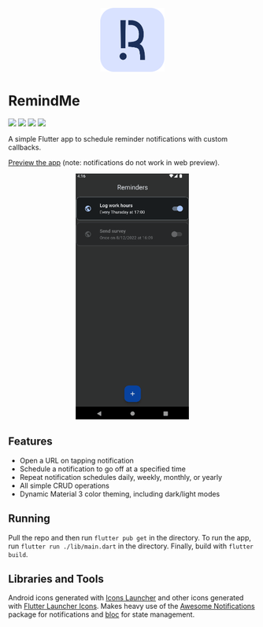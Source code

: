 <p align="center">
    <img src="assets/logo_rounded_rect.png"
        height="130">
</p>

# RemindMe 
<a href="https://www.flutter.org/" alt="Flutter"><img src="https://img.shields.io/badge/Flutter-%2302569B.svg?style=for-the-badge&logo=Flutter&logoColor=white" /></a> 
<a href="https://www.figma.com/file/ClVd12IfJiBPj1tKsO5OCh/Remind-me?node-id=0%3A1" alt="Figma"><img src="https://img.shields.io/badge/figma-%23F24E1E.svg?style=for-the-badge&logo=figma&logoColor=white" /></a>
<a href="https://github.com/tonydoesathing/remind-me/releases" alt="Figma"><img src="https://img.shields.io/github/v/release/tonydoesathing/remind-me" /></a>
<a href="https://github.com/tonydoesathing/remind-me" alt="Figma"><img src="https://img.shields.io/github/last-commit/tonydoesathing/remind-me" /></a>

A simple Flutter app to schedule reminder notifications with custom callbacks.

[Preview the app](https://tonydoesathing.github.io/remind-me/) (note: notifications do not work in web preview).

<p align="center">
    <img src="assets/readme/reminder_example.gif" height=500>
</p>

## Features
* Open a URL on tapping notification
* Schedule a notification to go off at a specified time
* Repeat notification schedules daily, weekly, monthly, or yearly
* All simple CRUD operations
* Dynamic Material 3 color theming, including dark/light modes


## Running
Pull the repo and then run `flutter pub get` in the directory.
To run the app, run `flutter run ./lib/main.dart` in the directory.
Finally, build with `flutter build`.


## Libraries and Tools
Android icons generated with [Icons Launcher](https://romannurik.github.io/AndroidAssetStudio/icons-launcher.html) and other icons generated with [Flutter Launcher Icons](https://pub.dev/packages/flutter_launcher_icons). Makes heavy use of the [Awesome Notifications](https://pub.dev/packages/awesome_notifications) package for notifications and [bloc](https://bloclibrary.dev/#/) for state management.
